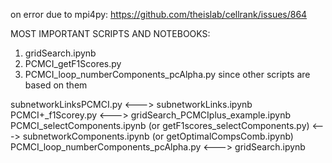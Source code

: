 on error due to mpi4py: https://github.com/theislab/cellrank/issues/864

MOST IMPORTANT SCRIPTS AND NOTEBOOKS:
1) gridSearch.ipynb
2) PCMCI_getF1Scores.py
3) PCMCI_loop_numberComponents_pcAlpha.py
since other scripts are based on them

subnetworkLinksPCMCI.py <---> subnetworkLinks.ipynb
PCMCI+_f1Scorey.py <---> gridSearch_PCMCIplus_example.ipynb
PCMCI_selectComponents.ipynb (or getF1scores_selectComponents.py) <---> subnetworkComponents.ipynb (or getOptimalCompsComb.ipynb)
PCMCI_loop_numberComponents_pcAlpha.py <---> gridSearch.ipynb
